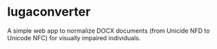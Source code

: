 # lugaconverter
A simple web app to normalize DOCX documents (from Unicide NFD to Unicode NFC) for visually impaired individuals.
